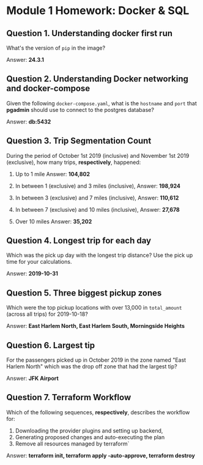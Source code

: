 # Module 1 Homework: Docker & SQL

## Question 1. Understanding docker first run 

What's the version of `pip` in the image?

Answer: **24.3.1**


## Question 2. Understanding Docker networking and docker-compose

Given the following `docker-compose.yaml`, what is the `hostname` and `port` that **pgadmin** should use to connect to the postgres database?

Answer: **db:5432**


## Question 3. Trip Segmentation Count

During the period of October 1st 2019 (inclusive) and November 1st 2019 (exclusive), how many trips, **respectively**, happened:
1. Up to 1 mile
Answer: **104,802**

2. In between 1 (exclusive) and 3 miles (inclusive),
Answer: **198,924**

3. In between 3 (exclusive) and 7 miles (inclusive),
Answer: **110,612**

4. In between 7 (exclusive) and 10 miles (inclusive),
Answer: **27,678**

5. Over 10 miles 
Answer: **35,202**


## Question 4. Longest trip for each day

Which was the pick up day with the longest trip distance?
Use the pick up time for your calculations.

Answer: **2019-10-31**


## Question 5. Three biggest pickup zones

Which were the top pickup locations with over 13,000 in
`total_amount` (across all trips) for 2019-10-18?
 
Answer: **East Harlem North, East Harlem South, Morningside Heights**


## Question 6. Largest tip

For the passengers picked up in October 2019 in the zone
named "East Harlem North" which was the drop off zone that had
the largest tip?

Answer: **JFK Airport**


## Question 7. Terraform Workflow

Which of the following sequences, **respectively**, describes the workflow for: 
1. Downloading the provider plugins and setting up backend,
2. Generating proposed changes and auto-executing the plan
3. Remove all resources managed by terraform`

Answer: **terraform init, terraform apply -auto-approve, terraform destroy**
